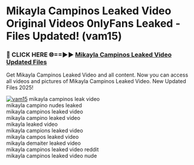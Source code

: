 # Mikayla Campinos Leaked Video Original Videos 0nlyFans Leaked - Files Updated! (vam15)

<h3>🔴 CLICK HERE 🌐==►► <a href="https://tinyurl.com/2wckxsce" rel="nofollow">Mikayla Campinos Leaked Video Updated Files</a></h3>

Get Mikayla Campinos Leaked Video and all content. Now you can access all videos and pictures of Mikayla Campinos Leaked Video. New Updated Files 2025!

[![vam15](https://i.imgur.com/AFduVYN.gif)](https://tinyurl.com/2wckxsce)
mikayla campinos leak video<br>
mikayla campino nudes leaked<br>
mikayla campinos leaked video<br>
mikayla campino leaked video<br>
mikayla leaked video<br>
mikayla campions leaked video<br>
mikayla campos leaked video<br>
mikayla demaiter leaked video<br>
mikayla campinos leaked video reddit<br>
mikayla campinos leaked video nude
